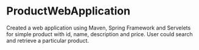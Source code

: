# ProductWebApplication
Created a web application using Maven, Spring Framework and Servelets for simple product with id, name, description and price. User could search and retrieve a particular product.
